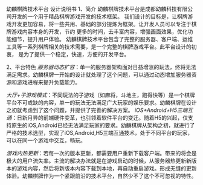 幼麟棋牌技术平台 设计说明书
1、简介
幼麟棋牌技术平台是成都幼麟科技有限公司开发的一个用于精品棋牌游戏开发的技术框架。
我们设计的目标是，让棋牌游戏开发更加容易，将一些共用、基础的部分提炼为框架。让开发人员可以专注于棋牌游戏内容本身的开发，节约
更多的时间，去丰富内容，增强画面效果，优化功能细节，提升用户体验。
幼麟棋牌技术平台包含了完整的服务器、客户端、运维工具等一系列棋牌相关的技术需要，是一个完整的棋牌游戏平台。此平台设计的初衷，
是为了提供一个稳定，快速，方便的开发平台。

2、平台特色
*服务器动态扩容*：单一的服务器架构面对日益增涨的玩法，终将无法满足需求。幼麟棋牌一开始的设计就处理了这个问题，可以通过动态增加服务器资源和游戏进程来提升负载能力。

*大厅+子游戏模式*：不同玩法的子游戏（如麻将，斗地主，跑得快等）是一个棋牌平台不可或缺的内容，单一的玩法无法满足广大玩家的娱乐要求。幼麟棋牌在设计之初就考虑到了这个问题，并提供了完善的解决方案。
*iOS+Android+H5三端互通*：日新月异的前端硬件变革，也引领着软件平台的变迁。随着H5的兴起，仅支持原生的iOS,Android已经无法满足玩家的要求。幼麟棋牌从架构之初，就进行了严格的技术选型，实现了iOS,Android,H5三端互通技术，处于不同平台的玩家，可以在同一个游戏中交互，畅玩。

*游戏内热更新*：若每一次的版本更新，都需要用户重新下载客户端。带来的将会是极大的用户流失率。主流的解决办法就是在游戏启动的时候，从服务器热更新新版本的游戏内容，然后将新版本内容下载到本地，再自动重启游戏。形成无缝的更新体验。幼麟棋牌作为一个紧跟前沿的技术平台，自然少不了这个不可忽视的特性。 
